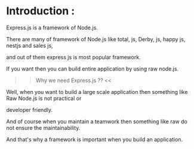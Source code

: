 # Introduction :

Express.js is a framework of Node.js.

There are many of framework of Node.js like total, js, Derby, js, happy js, nestjs and sales js,

and out of them express js is most popular framework.

If you want then you can build entire application by using raw node.js.

 >> Why we need Express.js  ?? << 

Well, when you want to build a large scale application then something like Raw Node.js is not practical or

developer friendly.

And of course when you maintain a teamwork then something like raw do not ensure the maintainability.

And that's why a framework is important when you build an application.